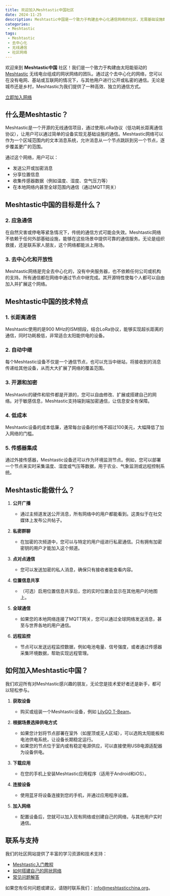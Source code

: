 ```yaml
---
title: 欢迎加入Meshtastic中国社区
date: 2024-11-25
description: Meshtastic中国是一个致力于构建去中心化通信网络的社区，无需基础设施即可实现公开或私密的通信。了解Meshtastic如何为社区和应急场景提供可靠通信。
categories:
 - Meshtastic
tags:
 - Meshtastic
 - 去中心化
 - 无线通信
 - 社区网络
---
```


欢迎来到 **Meshtastic中国** 社区！我们是一个致力于构建由太阳能驱动的 [Meshtastic](https://meshtastic.org/) 无线电台组成的网状网络的团队。通过这个去中心化的网络，您可以在没有电网、基站或互联网的情况下，与其他用户进行公开或私密的通信。无论是城市还是乡村，Meshtastic为我们提供了一种高效、独立的通信方式。

[立即加入网络](#)

## 什么是Meshtastic？

Meshtastic是一个开源的无线通信项目，通过使用LoRa协议（低功耗长距离通信协议），让用户可以通过简单的设备实现无基础设施的通信。Meshtastic网络可以作为一个区域范围内的文本消息系统，允许消息从一个节点跳跃到另一个节点，逐步覆盖更广的范围。

通过这个网络，用户可以：
- 发送公开或加密消息
- 分享位置信息
- 收集传感器数据（例如温度、湿度、空气压力等）
- 在本地网络内甚至全球范围内通信（通过MQTT网关）

## **Meshtastic中国的目标是什么？**

### 2. **应急通信**
在自然灾害或停电等紧急情况下，传统的通信方式可能会失效。Meshtastic网络不依赖于任何外部基础设施，能够在这些场景中提供可靠的通信服务。无论是组织救援，还是联系家人朋友，这个网络都能派上用场。

### 3. **去中心化和开放性**
Meshtastic网络是完全去中心化的，没有中央服务器，也不依赖任何公司或机构的支持。所有通信都在网络中通过节点中继完成。其开源特性使每个人都可以自由加入并扩展这个网络。

## **Meshtastic中国的技术特点**

### **1. 长距离通信**
Meshtastic使用的是900 MHz的ISM频段，结合LoRa协议，能够实现超长距离的通信，同时功耗极低，非常适合太阳能供电的设备。

### **2. 自动中继**
每个Meshtastic设备不仅是一个通信节点，也可以充当中继站，将接收到的消息传递给其他设备，从而大大扩展了网络的覆盖范围。

### **3. 开源和加密**
Meshtastic的硬件和软件都是开源的，您可以自由修改、扩展或搭建自己的网络。对于敏感信息，Meshtastic支持端到端加密通信，让信息安全有保障。

### **4. 低成本**
Meshtastic设备的成本低廉，通常每台设备的价格不超过100美元，大幅降低了加入网络的门槛。

### **5. 传感器集成**
通过外接传感器，Meshtastic设备还可以作为环境监测节点。例如，您可以部署一个节点来实时采集温度、湿度或气压等数据，用于农业、气象监测或远程控制系统。

## **Meshtastic能做什么？**

1. **公开广播**
   - 通过主频道发送公开消息，所有网络中的用户都能看到。这类似于在社交媒体上发布公共帖子。

2. **私密群聊**
   - 在加密的次频道中，您可以与特定的用户组进行私密通信。只有拥有加密密钥的用户才能加入这个频道。

3. **点对点通信**
   - 您可以发送加密的私人消息，确保只有接收者能查看内容。

4. **位置信息共享**
   - （可选）启用位置信息共享后，您的实时位置会显示在其他用户的地图上。

5. **全球通信**
   - 如果您的本地网络连接了MQTT网关，您可以通过全球网络发送消息，甚至与世界各地的用户通信。

6. **远程监控**
   - 节点可以发送远程监控数据，例如电池电量、信号强度，或者通过传感器采集环境数据，帮助实现远程管理。


## **如何加入Meshtastic中国？**

我们欢迎所有对Meshtastic感兴趣的朋友，无论您是技术爱好者还是新手，都可以轻松参与。

1. **获取设备**  
   - 购买或组装一个Meshtastic设备，例如 [LilyGO T-Beam](https://example.com/t-beam)。  

2. **根据场景选择供电方式**  
   - 如果您计划将节点部署在室外（如屋顶或无人区域），可以选购太阳能板和电池供电系统，让设备长期稳定运行。  
   - 如果您的节点位于室内或有稳定电源供应，可以直接使用USB电源适配器为设备供电。

3. **下载应用**  
   - 在您的手机上安装Meshtastic应用程序（适用于Android和iOS）。

4. **连接设备**  
   - 使用蓝牙将设备连接到您的手机，并通过应用程序设置。

5. **加入网络**  
   - 配置设备后，您就可以加入现有网络或创建自己的网络，与其他用户实时通信。


## **联系与支持**

我们的社区网站提供了丰富的学习资源和技术支持：
- [Meshtastic入门教程](#)
- [如何搭建自己的网状网络](#)
- [常见问题解答](#)

如果您有任何问题或建议，请随时联系我们：[info@meshtasticchina.org](mailto:info@meshtasticchina.org)。